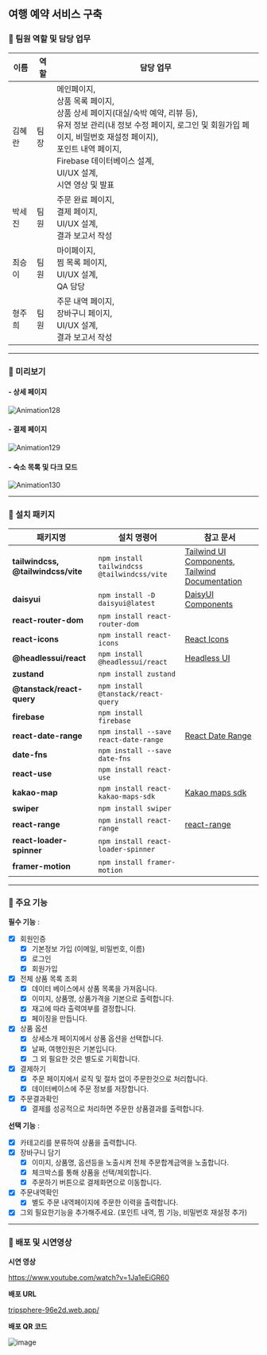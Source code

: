 ## 여행 예약 서비스 구축

### **📍 팀원 역할 및 담당 업무**

| 이름   | 역할 | 담당 업무                                                                                                                                                                                                                            |
| ------ | ---- | ------------------------------------------------------------------------------------------------------------------------------------------------------------------------------------------------------------------------------------ |
| 김혜란 | 팀장 | 메인페이지,<br/> 상품 목록 페이지,<br/> 상품 상세 페이지(대실/숙박 예약, 리뷰 등),<br/> 유저 정보 관리(내 정보 수정 페이지, 로그인 및 회원가입 페이지, 비밀번호 재설정 페이지), <br/> 포인트 내역 페이지, <br/> Firebase 데이터베이스 설계,<br/> UI/UX 설계, <br/> 시연 영상 및 발표 |
| 박세진 | 팀원 | 주문 완료 페이지,<br/> 결제 페이지,<br/> UI/UX 설계, <br/> 결과 보고서 작성                                                                                                                                                                                  |
| 최승이 | 팀원 | 마이페이지,<br/> 찜 목록 페이지,<br/> UI/UX 설계, <br/> QA 담당                                                                                                                                                                                     |
| 형주희 | 팀원 | 주문 내역 페이지,<br/> 장바구니 페이지,<br/> UI/UX 설계, <br/> 결과 보고서 작성                                                                                                                                                                              |

---

### **📍 미리보기**

#### - 상세 페이지

![Animation128](https://github.com/user-attachments/assets/1cb7f65c-0921-4283-a5d1-a4c8d37b3467)

#### - 결제 페이지

![Animation129](https://github.com/user-attachments/assets/2a60c30a-58af-4cb1-b806-6e3380a05c76)

#### - 숙소 목록 및 다크 모드

![Animation130](https://github.com/user-attachments/assets/f5e19ecb-ae68-4b21-97c1-a824b6b79d27)

---

### **📍 설치 패키지**

| 패키지명                           | 설치 명령어                                 | 참고 문서                                                                                                                                             |
| ---------------------------------- | ------------------------------------------- | ----------------------------------------------------------------------------------------------------------------------------------------------------- |
| **tailwindcss, @tailwindcss/vite** | `npm install tailwindcss @tailwindcss/vite` | [Tailwind UI Components](https://tailwindui.com/components#product-application-ui-forms), [Tailwind Documentation](https://tailwindcss.com/docs/flex) |
| **daisyui**                        | `npm install -D daisyui@latest`             | [DaisyUI Components](https://daisyui.com/components/button/)                                                                                          |
| **react-router-dom**               | `npm install react-router-dom`              |                                                                                                                                                       |
| **react-icons**                    | `npm install react-icons`                   | [React Icons](https://react-icons.github.io/react-icons/icons/bi/)                                                                                    |
| **@headlessui/react**              | `npm install @headlessui/react`             | [Headless UI](https://headlessui.com/)                                                                                                                |
| **zustand**                        | `npm install zustand`                       |                                                                                                                                                       |
| **@tanstack/react-query**          | `npm install @tanstack/react-query`         |                                                                                                                                                       |
| **firebase**                       | `npm install firebase`                      |                                                                                                                                                       |
| **react-date-range**               | `npm install --save react-date-range`       | [React Date Range](https://github.com/hypeserver/react-date-range)                                                                                    |
| **date-fns**                       | `npm install --save date-fns`               |                                                                                                                                                       |
| **react-use**                      | `npm install react-use`                     |                                                                                                                                                       |
| **kakao-map**                      | `npm install react-kakao-maps-sdk`          | [Kakao maps sdk](https://react-kakao-maps-sdk.jaeseokim.dev/docs/sample/)                                                                             |
| **swiper**                         | `npm install swiper`                        |                                                                                                                                                       |
| **react-range**                    | `npm install react-range`                   | [react-range](https://www.npmjs.com/package/react-range)                                                                                                     |
| **react-loader-spinner**           | `npm install react-loader-spinner`          |                                                                                                                                                       |
| **framer-motion**                  | `npm install framer-motion`                 |                                                                                                                                                       |

---

### **📍 주요 기능**

**필수 기능** :

- [x] 회원인증
  - [x] 기본정보 가입 (이메일, 비밀번호, 이름)
  - [x] 로그인
  - [x] 회원가입
- [x] 전체 상품 목록 조회
  - [x] 데이터 베이스에서 상품 목록을 가져옵니다.
  - [x] 이미지, 상품명, 상품가격을 기본으로 출력합니다.
  - [x] 재고에 따라 출력여부를 결정합니다.
  - [x] 페이징을 만듭니다.
- [x] 상품 옵션
  - [x] 상세소개 페이지에서 상품 옵션을 선택합니다.
  - [x] 날짜, 여행인원은 기본입니다.
  - [x] 그 외 필요한 것은 별도로 기획합니다.
- [x] 결제하기
  - [x] 주문 페이지에서 로직 및 절차 없이 주문한것으로 처리합니다.
  - [x] 데이터베이스에 주문 정보를 저장합니다.
- [x] 주문결과확인
  - [x] 결제를 성공적으로 처리하면 주문한 상품결과를 출력합니다.

**선택 기능** :

- [x] 카테고리를 분류하여 상품을 출력합니다.
- [x] 장바구니 담기
  - [x] 이미지, 상품명, 옵션등을 노출시켜 전체 주문합계금액을 노출합니다.
  - [x] 체크박스를 통해 상품을 선택/제외합니다.
  - [x] 주문하기 버튼으로 결제화면으로 이동합니다.
- [x] 주문내역확인
  - [x] 별도 주문 내역페이지에 주문한 이력을 출력합니다.
- [x] 그외 필요한기능을 추가해주세요. (포인트 내역, 찜 기능, 비밀번호 재설정 추가)

---

### **📍 배포 및 시연영상**

**시연 영상**

https://www.youtube.com/watch?v=1Ja1eEiGR60

**배포 URL**

[tripsphere-96e2d.web.app/](https://tripsphere-96e2d.web.app/)

**배포 QR 코드**

![image](https://github.com/user-attachments/assets/452c97b7-3651-4735-b3a5-1b7d4fbeb8f0)
